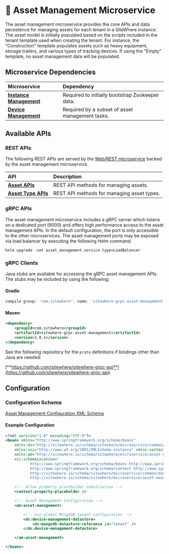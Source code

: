 # :book: Asset Management Microservice

<Seo/>

<MicroserviceBadge text="Multitenant Microservice" type="multitenant"/>
The asset management microservice provides the core APIs and data persistence
for managing assets for each tenant in a SiteWhere instance. The asset model is initially
populated based on the scripts included in the tenant template used when creating the tenant.
For instance, the "Construction" template populates assets such as heavy equipment, storage
trailers, and various types of tracking devices. If using the "Empty" template, no asset
management data will be populated.

## Microservice Dependencies

| Microservice                                       | Dependency                                      |
| :------------------------------------------------- | :---------------------------------------------- |
| **[Instance Management](../instance-management/)** | Required to initially bootstrap Zookeeper data. |
| **[Device Management](../device-management/)**     | Required by a subset of asset management tasks. |

## Available APIs

### REST APIs

The following REST APIs are served by the [Web/REST microservice](../web-rest/) backed by the asset
management microservice.

| API                                                                         | Description                                |
| :-------------------------------------------------------------------------- | :----------------------------------------- |
| [**Asset APIs**](http://sitewhere.io/docs/2.0.0/api2/#tag/assets)           | REST API methods for managing assets.      |
| [**Asset Type APIs**](http://sitewhere.io/docs/2.0.0/api2/#tag/asset-types) | REST API methods for managing asset types. |

### gRPC APIs

The asset management microservice includes a gRPC server which listens on a dedicated port
(9000) and offers high performance access to the asset management APIs. In the default
configuration, the port is only accessible to the other microservices. The asset management
ports may be exposed via load balancer by executing the following Helm command:

`helm upgrade -set asset_management.service.type=LoadBalancer`

### gRPC Clients

Java stubs are available for accessing the gRPC asset management APIs. The stubs
may be included by using the following:

#### Gradle

```groovy
compile group: 'com.sitewhere', name: 'sitewhere-grpc-asset-management', version: '2.0.1'
```

#### Maven

```xml
<dependency>
    <groupId>com.sitewhere</groupId>
    <artifactId>sitewhere-grpc-asset-management</artifactId>
    <version>2.0.1</version>
</dependency>
```

See the following repository for
the `proto` definitions if bindings other than Java are needed:

[**https://github.com/sitewhere/sitewhere-grpc-api**](https://github.com/sitewhere/sitewhere-grpc-api)

## Configuration

### Configuration Schema

[Asset Management Configuration XML Schema](https://sitewhere.io/schema/sitewhere/microservice/asset-management/current/asset-management.xsd)

#### Example Configuration

```xml
<?xml version="1.0" encoding="UTF-8"?>
<beans xmlns="http://www.springframework.org/schema/beans"
	xmlns:ds="http://sitewhere.io/schema/sitewhere/microservice/common/datastore"
	xmlns:xsi="http://www.w3.org/2001/XMLSchema-instance" xmlns:context="http://www.springframework.org/schema/context"
	xmlns:am="http://sitewhere.io/schema/sitewhere/microservice/asset-management"
	xsi:schemaLocation="
           http://www.springframework.org/schema/beans http://www.springframework.org/schema/beans/spring-beans-3.1.xsd
           http://www.springframework.org/schema/context http://www.springframework.org/schema/context/spring-context-3.1.xsd
           http://sitewhere.io/schema/sitewhere/microservice/common/datastore http://sitewhere.io/schema/sitewhere/microservice/common/current/datastore-common.xsd
           http://sitewhere.io/schema/sitewhere/microservice/asset-management http://sitewhere.io/schema/sitewhere/microservice/asset-management/current/asset-management.xsd">

	<!-- Allow property placeholder substitution -->
	<context:property-placeholder />

	<!-- Asset Management Configuration -->
	<am:asset-management>

		<!-- Use global MongoDB tenant configuration -->
		<ds:device-management-datastore>
			<ds:mongodb-datastore-reference id="tenant" />
		</ds:device-management-datastore>

	</am:asset-management>

</beans>
```
